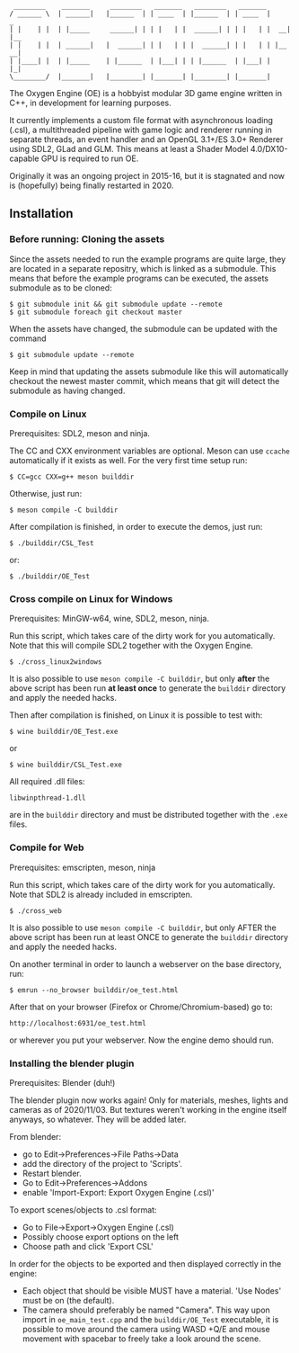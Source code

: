 ```
 ________    _______     ________   _______   ________   _______        
/ ______ \  | ______|   |______  | | ____  | |______  | | ____  |     _
| |    | |  | |_____     ______| | | |   | |  ______| | | |   | |  __| |__
| |    | |  | ______|   |  ______| | |   | | |  ______| | |   | | |__   __|
| |____| |  | |_____    | |______  | |___| | | |______  | |___| |    |_|
\________/  |_______|   |________| |_______| |________| |_______|     
```
The Oxygen Engine (OE) is a hobbyist modular 3D game engine written in C++, in development for learning purposes.

It currently implements a custom file format with asynchronous loading (.csl), a multithreaded pipeline with game logic and renderer running in separate threads, an event handler and an OpenGL 3.1+/ES 3.0+ Renderer using SDL2, GLad and GLM. This means at least a Shader Model 4.0/DX10-capable GPU is required to run OE.

Originally it was an ongoing project in 2015-16, but it is stagnated and now is (hopefully) being finally restarted in 2020.

## Installation

### Before running: Cloning the assets

Since the assets needed to run the example programs are quite large, they are located
in a separate repositry, which is linked as a submodule. This means that before the example
programs can be executed, the assets submodule as to be cloned:

```shell
$ git submodule init && git submodule update --remote
$ git submodule foreach git checkout master
```

When the assets have changed, the submodule can be updated with the command
```shell
$ git submodule update --remote
```

Keep in mind that updating the assets submodule like this will automatically checkout the newest master commit,
which means that git will detect the submodule as having changed.

### Compile on Linux

Prerequisites: SDL2, meson and ninja.

The CC and CXX environment variables are optional. Meson can use ```ccache``` automatically if it exists as well.
For the very first time setup run:

```shell
$ CC=gcc CXX=g++ meson builddir
```

Otherwise, just run:
```shell
$ meson compile -C builddir
```
After compilation is finished,
in order to execute the demos, just run:
```shell
$ ./builddir/CSL_Test
```
or:
```shell
$ ./builddir/OE_Test
```

### Cross compile on Linux for Windows

Prerequisites: MinGW-w64, wine, SDL2, meson, ninja.

Run this script, which takes care of the dirty work for you automatically.
Note that this will compile SDL2 together with the Oxygen Engine.
```shell
$ ./cross_linux2windows
```

It is also possible to use ```meson compile -C builddir```, but only **after** the above script
has been run **at least once** to generate the ```builddir``` directory and apply the needed hacks.

Then after compilation is finished, on Linux it is possible to test with:

```shell
$ wine builddir/OE_Test.exe
```
or
```shell
$ wine builddir/CSL_Test.exe
```

All required .dll files:

```
libwinpthread-1.dll
```

are in the ```builddir``` directory and must be distributed together with the ```.exe``` files.

### Compile for Web

Prerequisites: emscripten, meson, ninja

Run this script, which takes care of the dirty work for you automatically.
Note that SDL2 is already included in emscripten.
```shell
$ ./cross_web
```

It is also possible to use ```meson compile -C builddir```, but only AFTER the above script
has been run at least ONCE to generate the ```builddir``` directory and apply the needed hacks.

On another terminal in order to launch a webserver on the base directory, run:
```shell
$ emrun --no_browser builddir/oe_test.html
```

After that on your browser (Firefox or Chrome/Chromium-based) go to:
```
http://localhost:6931/oe_test.html
```
or wherever you put your webserver. Now the engine demo should run.

### Installing the blender plugin

Prerequisites: Blender (duh!)

The blender plugin now works again!
Only for materials, meshes, lights and cameras as of 2020/11/03.
But textures weren't working in the engine itself anyways, so whatever. They will be added later.

From blender:
- go to Edit->Preferences->File Paths->Data
- add the directory of the project to 'Scripts'.
- Restart blender.
- Go to Edit->Preferences->Addons
- enable 'Import-Export: Export Oxygen Engine (.csl)'

To export scenes/objects to .csl format:
- Go to File->Export->Oxygen Engine (.csl)
- Possibly choose export options on the left
- Choose path and click 'Export CSL'

In order for the objects to be exported and then displayed correctly in the engine: 

- Each object that should be visible MUST have a material. 'Use Nodes' must be on (the default).
- The camera should preferably be named "Camera". This way upon import in ```oe_main_test.cpp``` and the ```builddir/OE_Test``` executable, it is possible to move around the camera using WASD +Q/E and mouse movement with spacebar to freely take a look around the scene.
